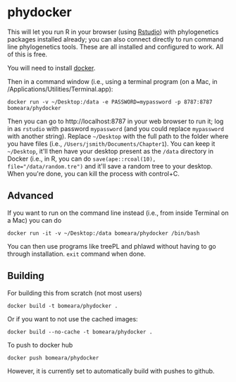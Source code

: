 # phydocker

This will let you run R in your browser (using [Rstudio](https://rstudio.com/)) with phylogenetics packages installed already; you can also connect directly to run command line phylogenetics tools. These are all installed and configured to work. All of this is free.

You will need to install [docker](https://hub.docker.com/search/?type=edition&offering=community).

Then in a command window (i.e., using a terminal program (on a Mac, in /Applications/Utilities/Terminal.app):

`docker run -v ~/Desktop:/data -e PASSWORD=mypassword -p 8787:8787 bomeara/phydocker`

Then you can go to http://localhost:8787 in your web browser to run it; log in as `rstudio` with password `mypassword` (and you could replace `mypassword` with another string). Replace `~/Desktop` with the full path to the folder where you have files (i.e., `/Users/jsmith/Documents/Chapter1`). You can keep it `~/Desktop`, it'll then have your desktop present as the `/data` directory in Docker (i.e., in R, you can do `save(ape::rcoal(10), file="/data/random.tre")` and it'll save a random tree to your desktop. When you're done, you can kill the process with control+C.

## Advanced

If you want to run on the command line instead (i.e., from inside Terminal on a Mac) you can do

`docker run -it -v ~/Desktop:/data bomeara/phydocker /bin/bash`

You can then use programs like treePL and phlawd without having to go through installation.  `exit` command when done.

## Building

For building this from scratch (not most users)

`docker build -t bomeara/phydocker .`

Or if you want to not use the cached images:

`docker build --no-cache -t bomeara/phydocker .`

To push to docker hub

`docker push bomeara/phydocker`

However, it is currently set to automatically build with pushes to github.
